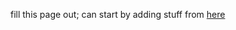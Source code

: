 fill this page out; can start by adding stuff from [here](https://discord.com/channels/313375426112389123/408694062862958592/1297501693247881297)